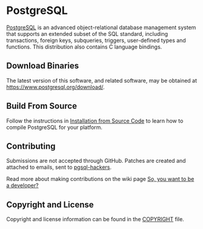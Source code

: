 # PostgreSQL
[PostgreSQL](https://www.postgresql.org/) is an advanced object-relational database management system
that supports an extended subset of the SQL standard, including
transactions, foreign keys, subqueries, triggers, user-defined types
and functions. This distribution also contains C language bindings.

## Download Binaries
The latest version of this software, and related software, may be
obtained at <https://www.postgresql.org/download/>.

## Build From Source
Follow the instructions in [Installation from Source Code](https://www.postgresql.org/docs/current/installation.html)
to learn how to compile PostgreSQL for your platform.

## Contributing
Submissions are not accepted through GitHub. Patches are created and attached to
emails, sent to [pgsql-hackers](https://www.postgresql.org/list/pgsql-hackers/).

Read more about making contributions on the wiki page [So, you want to be a developer?](https://wiki.postgresql.org/wiki/So,_you_want_to_be_a_developer%3F)

## Copyright and License
Copyright and license information can be found in the [COPYRIGHT](COPYRIGHT) file.
